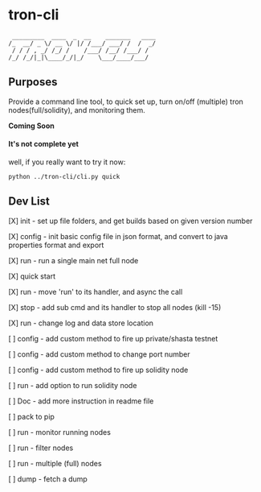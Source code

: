 # tron-cli
```
 _________  ____  _  __    _______   ____
/_  __/ _ \/ __ \/ |/ /___/ ___/ /  /  _/
 / / / , _/ /_/ /    /___/ /__/ /___/ /  
/_/ /_/|_|\____/_/|_/    \___/____/___/
```

## Purposes

Provide a command line tool, to quick set up, turn on/off (multiple) tron nodes(full/solidity), and monitoring them.

__Coming Soon__

#### It's not complete yet

well, if you really want to try it now:

```
python ../tron-cli/cli.py quick
```

## Dev List

[X] init - set up file folders, and get builds based on given version number

[X] config - init basic config file in json format, and convert to java properties format and export

[X] run - run a single main net full node

[X] quick start

[X] run - move 'run' to its handler, and async the call 

[X] stop - add sub cmd and its handler to stop all nodes (kill -15)

[X] run - change log and data store location

[ ] config - add custom method to fire up private/shasta testnet

[ ] config - add custom method to change port number

[ ] config - add custom method to fire up solidity node

[ ] run - add option to run solidity node

[ ] Doc - add more instruction in readme file

[ ] pack to pip

[ ] run - monitor running nodes

[ ] run - filter nodes

[ ] run - multiple (full) nodes

[ ] dump - fetch a dump

